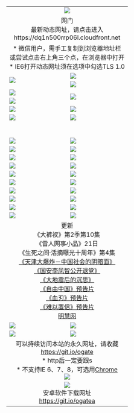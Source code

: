 ﻿<table>
  <tr></tr>
  <tr><td colspan=2 align=center><img src="https://cloud.githubusercontent.com/assets/11880933/13434984/f430fae2-e012-11e5-814f-c2df1e82b247.jpg" /></td></tr>
  <tr><td colspan=2 align=center>网门<br>最新动态网址，请点击进入
<br>https://dq1n500rrp06l.cloudfront.net
    </td>
  </tr>
  <tr>
    <td colspan=2 align=center>* 微信用户，需手工复制到浏览器地址栏<br>或尝试点击右上角三个点，在浏览器中打开
    <br>* IE6打开动态网址须在选项中勾选TLS 1.0</td>
  </tr>
  <tr>
    <td rowspan=2><a href="https://dq1n500rrp06l.cloudfront.net/ogUP.aspx?name=11DKC.mp4&list=11DKC" target="_blank"><img src="https://dq1n500rrp06l.cloudfront.net/Up/11DKC1.jpg" /></a></td> 
    <td><div><a href="https://dq1n500rrp06l.cloudfront.net/ogUP.aspx?name=LRWS.mp4&list=LRWS" target="_blank"><img src="https://dq1n500rrp06l.cloudfront.net/Up/LRWS.jpg" /></a></td>
   </tr>
  <tr>
    <td><a href="https://dq1n500rrp06l.cloudfront.net/ogNiceVedio.aspx" target="_blank"><img src="https://dq1n500rrp06l.cloudfront.net/Up/11TGKDY.jpg" /></a></td>
  </tr>
  <tr>
    <td><a href="https://dq1n500rrp06l.cloudfront.net/ogUP.aspx?name=JQR.mp4&count=2" target="_blank"><img src="https://dq1n500rrp06l.cloudfront.net/Up/JQR.jpg" /></a></td>   
    <td rowspan=2><a href="https://dq1n500rrp06l.cloudfront.net/ogUP.aspx?name=JP.mp4&count=9" target="_blank"><img src="https://dq1n500rrp06l.cloudfront.net/Up/JP.jpg" /></td>
  </tr>
  <tr>
    <td><a href="https://dq1n500rrp06l.cloudfront.net/ogUP.aspx?name=WH.mp4" target="_blank"><img src="https://dq1n500rrp06l.cloudfront.net/Up/WH.jpg" /></a></td>
  </tr>
  <tr>
    <td><a href="https://dq1n500rrp06l.cloudfront.net/ogUP.aspx?name=SSZJ.mp4&list=SSZJ" target="_blank"><img src="https://dq1n500rrp06l.cloudfront.net/Up/SSZJ.jpg" /></a></td>
    <td><a href="https://dq1n500rrp06l.cloudfront.net/ogUP.aspx?name=1XQK.mp4&count=13" target="_blank"><img src="https://dq1n500rrp06l.cloudfront.net/Up/1XQK.jpg" /></a</td>
  </tr>
  <tr>
    <td><a href="https://dq1n500rrp06l.cloudfront.net/ogUP.aspx?name=ZY.mp4&count=2015|16" target="_blank"><img src="https://dq1n500rrp06l.cloudfront.net/Up/ZY.jpg" /></a</td>
    <td><a href="https://dq1n500rrp06l.cloudfront.net/ogUP.aspx?name=XTFY.mp4&count=B|2,A|24" target="_blank"><img src="https://dq1n500rrp06l.cloudfront.net/Up/XTFY.jpg" /></a></td>
  </tr>
  <tr height="40">
  </tr>
  <tr>
    <td><a href="https://dq1n500rrp06l.cloudfront.net/ogUP.aspx?name=4SQQ.mp4&list=4SQQ" target="_blank"><img src="https://dq1n500rrp06l.cloudfront.net/Up/4SQQ0.jpg"/></a></td>
    <td><a href="https://dq1n500rrp06l.cloudfront.net/ogUP.aspx?name=4SHQ.mp4&list=4SHQ" target="_blank"><img src="https://dq1n500rrp06l.cloudfront.net/Up/4SHQ0.jpg"/></a></td>
  </tr>
  <tr>
    <td><a href="https://dq1n500rrp06l.cloudfront.net/ogUP.aspx?name=4SZG.mp4&list=4SZG" target="_blank"><img src="https://dq1n500rrp06l.cloudfront.net/Up/4SZG0.jpg"/></a></td>
    <td><a href="https://dq1n500rrp06l.cloudfront.net/ogUP.aspx?name=4SDJ.mp4&list=4SDJ" target="_blank"><img src="https://dq1n500rrp06l.cloudfront.net/Up/4SDJ0.jpg"/></a></td>
  </tr>
  <tr>
    <td><a href="https://dq1n500rrp06l.cloudfront.net/ogUP.aspx?name=4SGX.mp4&list=4SGX" target="_blank"><img src="https://dq1n500rrp06l.cloudfront.net/Up/4SGX0.jpg"/></a></td>
    <td><a href="https://dq1n500rrp06l.cloudfront.net/ogUP.aspx?name=4SHD.mp4&list=4SHD" target="_blank"><img src="https://dq1n500rrp06l.cloudfront.net/Up/4SHD0.jpg"/></a></td>
  </tr>
  <tr>
    <td><a href="https://dq1n500rrp06l.cloudfront.net/ogUP.aspx?name=4CTX.mp4&list=4CTX" target="_blank"><img src="https://dq1n500rrp06l.cloudfront.net/Up/4CTX0.jpg"/></a></td>
    <td><a href="https://dq1n500rrp06l.cloudfront.net/ogUP.aspx?name=4CWZ.mp4&list=4CWZ" target="_blank"><img src="https://dq1n500rrp06l.cloudfront.net/Up/4CWZ0.jpg"/></a></td>
  </tr>
  <tr>
    <td><a href="https://dq1n500rrp06l.cloudfront.net/onUP.aspx?name=https://d25hxnyejux8es.cloudfront.net/" target="_blank"><img src="https://dq1n500rrp06l.cloudfront.net/Up/0DTW.jpg"/></a></td>
    <td><a href="https://dq1n500rrp06l.cloudfront.net/onUP.aspx?name=https://d240ns8up8earz.cloudfront.net/acenter/" target="_blank"><img src="https://dq1n500rrp06l.cloudfront.net/Up/0TDW.jpg" /></a></td>
  </tr>
  <tr>
    <td><a href="https://dq1n500rrp06l.cloudfront.net/onUP.aspx?name=https://d4508d6vomz2p.cloudfront.net/gb/nsc413.htm" target="_blank"><img src="https://dq1n500rrp06l.cloudfront.net/Up/0DJY.jpg" /></a></td>
    <td><a href="https://dq1n500rrp06l.cloudfront.net/onUP.aspx?name=https://d3bxwq7vzudb5l.cloudfront.net/xtr/gb/prog204.html" target="_blank"><img src="https://dq1n500rrp06l.cloudfront.net/Up/0XTR.jpg" /></a></td>
  </tr>
  <tr>
    <td><a href="https://dq1n500rrp06l.cloudfront.net/onUP.aspx?name=https://d3aj00iefsmfgc.cloudfront.net/" target="_blank"><img src="https://dq1n500rrp06l.cloudfront.net/Up/0MHW.jpg" /></a></td>
    <td><a href="https://dq1n500rrp06l.cloudfront.net/onUP.aspx?name=https://d1sbg9daat0zu5.cloudfront.net/" target="_blank"><img src="https://dq1n500rrp06l.cloudfront.net/Up/0ZJW.jpg" /></a></td>
  </tr>
  <tr>
    <td><a href="https://dq1n500rrp06l.cloudfront.net/ogUP.aspx?name=0FG.zip" target="_blank"><img src="https://dq1n500rrp06l.cloudfront.net/Up/0FG.jpg" /></a></td>
    <td><a href="https://dq1n500rrp06l.cloudfront.net/ogUP.aspx?name=0FGA.apk" target="_blank"><img src="https://dq1n500rrp06l.cloudfront.net/Up/0FGA.jpg" /></a></td>
  </tr>
  <tr>
    <td><a href="https://dq1n500rrp06l.cloudfront.net/ogUP.aspx?name=0U.zip" target="_blank"><img src="https://dq1n500rrp06l.cloudfront.net/Up/0U.jpg" /></a></td>
    <td><a href="https://dq1n500rrp06l.cloudfront.net/ogUP.aspx?name=0UA.apk" target="_blank"><img src="https://dq1n500rrp06l.cloudfront.net/Up/0UA.jpg" /></a></td>
  </tr>
  <tr>
    <td><a href="https://dq1n500rrp06l.cloudfront.net/ogUP.aspx?name=0iPPOTV.zip" target="_blank"><img src="https://dq1n500rrp06l.cloudfront.net/Up/0iPPOTV.jpg" /></a></td>
    <td><a href="https://dq1n500rrp06l.cloudfront.net/ogUP.aspx?name=0iNTD.apk" target="_blank"><img src="https://dq1n500rrp06l.cloudfront.net/Up/0iNTD.jpg" /></a></td>
  </tr>
  <tr>
    <td colspan=2 align=center>更新<br>
      《大裤衩》第2季第10集<br>
      《雷人网事小品》21日<br>
      《生死之间·活摘曝光十周年》第4集</a><br>
      <a href="https://dq1n500rrp06l.cloudfront.net/ogUP.aspx?name=4TJDBZ.mp4" target="_blank">《天津大爆炸－中国社会的阴暗面》</a><br>
      <a href="https://dq1n500rrp06l.cloudfront.net/ogUP.aspx?name=4LFZ.mp4" target="_blank">《国安李凤智公开退党》</a><br>
      <a href="https://dq1n500rrp06l.cloudfront.net/ogUP.aspx?name=4DDZHDCS.mp4" target="_blank">《大地震后的沉思》</a><br>
      <a href="https://dq1n500rrp06l.cloudfront.net/ogUP.aspx?name=11ZYZG0.mp4" target="_blank">《自由中国》预告片</a><br>
      <a href="https://dq1n500rrp06l.cloudfront.net/ogUP.aspx?name=11XR.mp4" target="_blank">《血刃》预告片</a><br>
      <a href="https://dq1n500rrp06l.cloudfront.net/ogUP.aspx?name=11NYZX.mp4&count=2" target="_blank">《难以置信》预告片</a><br>
      <a href="https://dq1n500rrp06l.cloudfront.net/onUP.aspx?name=https://www.minghui.org/" target="_blank">明慧网</a></td>
    </td>
  </tr>
  <tr>
    <td><a href="https://dq1n500rrp06l.cloudfront.net/ogNice.aspx" target="_blank"><img src="https://cloud.githubusercontent.com/assets/11880933/13720378/f84bb392-e841-11e5-8739-815049dd6ff8.jpg" /></a></td>
    <td><a href="https://dq1n500rrp06l.cloudfront.net/onCO.aspx?ob=600事物&op=增删改&args=WH1~%23类型6新闻%7c%23类型6评论&mode=" target="_blank"><img src="https://cloud.githubusercontent.com/assets/11880933/13720380/04d76a16-e842-11e5-8833-e627daa88802.jpg" /></a></td> 
  </tr>
  <tr>
    <td><a href="https://dq1n500rrp06l.cloudfront.net/ogDY.aspx" target="_blank"><img src="https://cloud.githubusercontent.com/assets/11880933/13720384/11817090-e842-11e5-9571-7dc2f1af9f42.jpg" /></a></td>
    <td><a href="https://dq1n500rrp06l.cloudfront.net/ogST.aspx" target="_blank"><img src="https://cloud.githubusercontent.com/assets/11880933/13720385/1467ea3c-e842-11e5-86df-c96c9a556aaf.jpg" /></a></td> 
  </tr>
  <!--tr>
    <td colspan=2 align=center>
      <微信可扫描以下临时二维码<br/>https://bit.ly/1mBQHW8<br/><a href="https://dq1n500rrp06l.cloudfront.net/Up/0WMGDL3.png" target="_blank"><img src="https://dq1n500rrp06l.cloudfront.net/Up/0WMGD3.png"/></a>
  </tr-->
  <tr>
    <td colspan=2 align=center>可以持续访问本站的永久网址，请收藏<br/><a href="https://git.io/ogate" target="_blank">https://git.io/ogate</a><br/>* http后一定要跟s<br/>* 不支持IE 6、7、8，可选用<a href="http://www.odisk.org/Upload/0ChromePortable.zip">Chrome</a><br/><a href="https://dq1n500rrp06l.cloudfront.net/Up/0WMGDL2.png" target="_blank"><img src="https://dq1n500rrp06l.cloudfront.net/Up/0WMGD2.png"/></a></td>
  </tr>
  <tr>
    <td colspan=2 align=center><a href="https://dq1n500rrp06l.cloudfront.net/ogUP.aspx?name=0oGate.apk" target="_blank"><img src="https://cloud.githubusercontent.com/assets/11880933/13720399/75e143ee-e842-11e5-9f0a-1421f423c80f.jpg" /></a><br>安卓软件下载网址<br><a href="https://git.io/ogatea">https://git.io/ogatea</a></td>
  </tr>
  <!--tr>
    <td colspan=2 align=center>可能失效的动态网址
    </td>
  </tr-->
</table>
